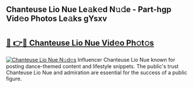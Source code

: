 ## Chanteuse Lio Nue Le𝚊k𝚎d N𝚞𝚍e - Part-hgp Vid𝚎o Photos Le𝚊ks gYsxv

# <h2><a href="http://fb1fh4.evod.top/?m=Chanteuse+Lio+Nue">🔗 👉🔴 Chanteuse Lio Nue Vid𝚎o Ph𝚘t𝚘s</a></h2>

[![Chanteuse Lio Nue N𝚞d𝚎s](https://i.imgur.com/8V9OHl7.gif)](http://fb1fh4.evod.top/?m=Chanteuse+Lio+Nue)
Influencer Chanteuse Lio Nue known for posting dance-themed content and lifestyle snippets. The public's trust Chanteuse Lio Nue and admiration are essential for the success of a public figure. 
